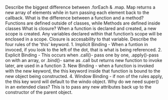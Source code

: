 Describe the biggest difference between .forEach & .map.
    Map returns a new array of elements while in turn passing each element back to the callback.
What is the difference between a function and a method?
     Functions are defined outside of classes, while Methods are defined inside classes
What is closure?
     When a function is declared and created, a new scope is created. Any variables declared within that function’s scope will be enclosed in a scope. Closure is accesability to that variable. 
Describe the four rules of the 'this' keyword.
     1. Implicit Binding - When a funtion in invoced, if you look to the left of the dot, that is what is being referenced.
     2. Explicit Binding - This occurs when .call()- pass one by one, .apply()-pass on with an array, or .bind()- same as .call but returns new function to invoke later,  are used in a function
     3. New Binding - when a function is invoked with the new keyword, the this keyword inside that function is bound to the new object being constructed.
     4. Window Binding - if non of the rules apply, the this key word will default to the windo object.
Why do we need super() in an extended class?
    This is to pass any new attributes back up to the constructor of the parent object.